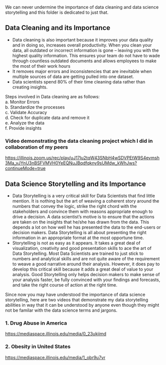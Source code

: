 We can never undermine the importance of data cleaning and data science storytelling and this folder is dedicated to just that.

## Data Cleaning and its Importance
- Data cleaning is also important because it improves your data quality and in doing so, increases overall productivity. When you clean your data, all outdated or incorrect information is gone – leaving you with the highest quality information. This ensures your team do not have to wade through countless outdated documents and allows employees to make the most of their work hours
- It removes major errors and inconsistencies that are inevitable when multiple sources of data are getting pulled into one dataset.
- Data scientists spend 80% of their time cleaning data rather than creating insights.

Steps involved in Data cleaning are as follows:</br>
a. Monitor Errors</br>
b. Standardize the processes</br>
c. Validate Accuracy</br>
d. Check for duplicate data and remove it</br>
e. Analyze the data</br>
f. Provide insights</br>

### Video demonstrating the data cleaning project which I did in collaboration of my peers
https://illinois.zoom.us/rec/play/uJ17Iu2tqW43SNbH4wSDVPEtW9S4evmsh3Ma_vJYnU3nBSFVMVH0YeEQNuJBqdfqkny9sUMdw_kWhJws?continueMode=true

## Data Science Storytelling and its Importance
- Data Storytelling is a very critical skill for Data Scientists that find little mention. It is nothing but the art of weaving a coherent story around the numbers that convey the logic, strike the right chord with the stakeholders and convince them with reasons appropriate enough to drive a decision. A data scientist’s motive is to ensure that the actions are taken on the insights that he/she has drawn from the data. This depends a lot on how well he has presented the data to the end-users or decision makers. Data Storytelling is all about presenting the right information in an appropriate format at the most opportune time.
- Storytelling is not as easy as it appears. It takes a great deal of visualization, creativity and good presentation skills to ace the art of Data Storytelling. Most Data Scientists are trained to just stick to numbers and analytical skills and are not quite aware of the requirement to weave a good narrative around their analysis. However, it does pay to develop this critical skill because it adds a great deal of value to your analysis. Good Storytelling only helps decision makers to make sense of your analysis faster, be fully convinced with your findings and forecasts, and take the right course of action at the right time.


Since now you may have understood the importance of data science storytelling, here are two videos that demonstrate my data storytelling abilities in way that it can be understood by anyone even though they might not be familar with the data science terms and jargons.


### 1. Drug Abuse in America
https://mediaspace.illinois.edu/media/0_23ukjimd

### 2. Obesity in United States
https://mediaspace.illinois.edu/media/1_obr9u7vr


